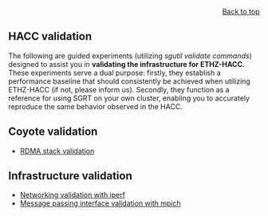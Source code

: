 <div id="readme" class="Box-body readme blob js-code-block-container">
<article class="markdown-body entry-content p-3 p-md-6" itemprop="text">
<p align="right">
<a href="https://github.com/fpgasystems/sgrt/tree/main#--systems-group-runtime">Back to top</a>
</p>

# HACC validation

The following are guided experiments (utilizing *sgutil validate commands*) designed to assist you in **validating the infrastructure for ETHZ-HACC.** These experiments serve a dual purpose: firstly, they establish a performance baseline that should consistently be achieved when utilizing ETHZ-HACC (if not, please inform us). Secondly, they function as a reference for using SGRT on your own cluster, enabling you to accurately reproduce the same behavior observed in the HACC.

## Coyote validation

* [RDMA stack validation](./hacc-validation/sgutil-validate-coyote-perf_rdma_host.md)

## Infrastructure validation

* [Networking validation with iperf](./hacc-validation/sgutil-validate-iperf.md#networking-validation-with-iperf)
* [Message passing interface validation with mpich](./hacc-validation/sgutil-validate-mpi.md#message-passing-interface-validation-with-mpich)